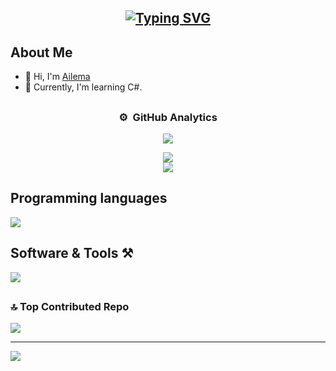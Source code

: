 



  
<h2 align=center><a href="https://git.io/typing-svg"><img src="https://readme-typing-svg.demolab.com?font=Fira+Code&pause=1000&random=false&width=435&lines=Computer+Science+Student;Always%20learning%20new%20things" alt="Typing SVG" /></a></h2>

## About Me
<ul>
  <li>👋 Hi, I'm <a href="Edo-06/Edo-06">Ailema</a></li>
  <li>🌱 Currently, I'm learning C#.</li>
</ul>

## 

<div align="center">

### ⚙️ &nbsp;GitHub Analytics
<img src="https://github-readme-stats.vercel.app/api/top-langs/?username=Edo-06&theme=blue_navy&border=false&include_all_commits=false&count_private=false&layout=compact">

![](https://github-readme-stats.vercel.app/api?username=Edo-06&theme=blue_navy&border=false&include_all_commits=false&count_private=false)<br/>
![](https://github-readme-streak-stats.herokuapp.com/?user=Edo-06&theme=blue_navy&border=false)<br/>

</div>


## Programming languages 
<img src="https://skillicons.dev/icons?i=cs,cpp,py,latex&perline=14" />

## Software & Tools ⚒️
<img src="https://skillicons.dev/icons?i=github,git,vscode,visualstudio,unity,windows,dotnet&perline=14" />



##

### 🔝 Top Contributed Repo
![](https://github-contributor-stats.vercel.app/api?username=Edo-06&limit=5&theme=blue_navy&combine_all_yearly_contributions=true)

---
[![](https://visitcount.itsvg.in/api?id=Edo-06&icon=0&color=1)](https://visitcount.itsvg.in)

<!-- Proudly created with GPRM ( https://gprm.itsvg.in ) -->
